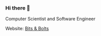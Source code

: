 ### Hi there 👋

Computer Scientist and Software Engineer

Website: [Bits & Bolts](tSigler2.github.io)
